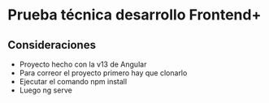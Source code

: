 # Prueba técnica desarrollo Frontend+

## Consideraciones
- Proyecto hecho con la v13 de Angular
- Para correor el proyecto primero hay que clonarlo
- Ejecutar el comando npm install
- Luego ng serve

